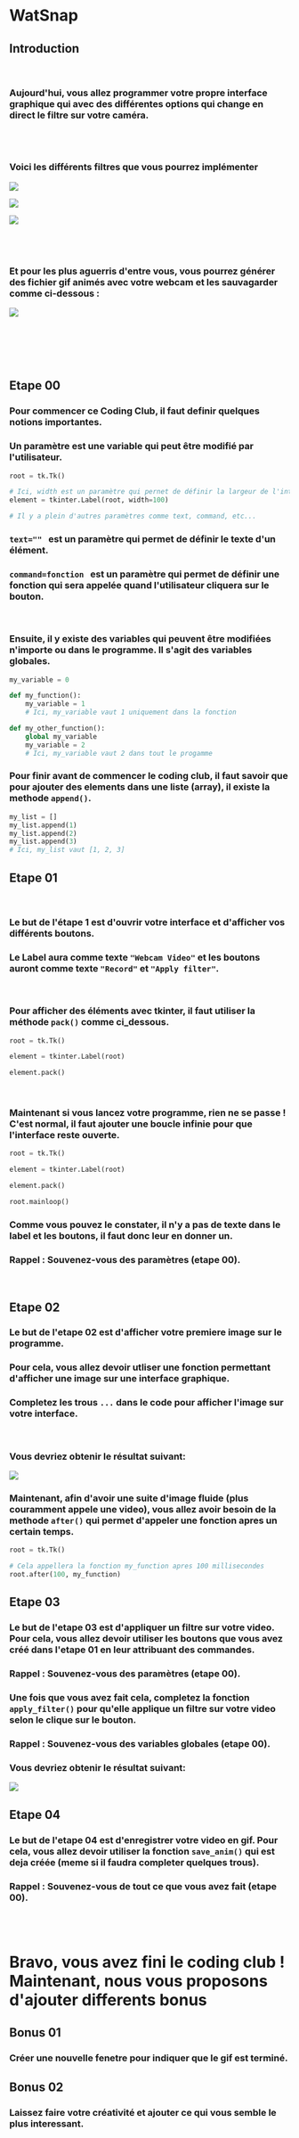 # WatSnap

## Introduction

<br>

### Aujourd'hui, vous allez programmer votre propre interface graphique qui avec des différentes options qui change en direct le filtre sur votre caméra.
<br><br>


### Voici les différents filtres que vous pourrez implémenter

![](filter_1.png)

![](filter_2.png)

![](filter_3.png)
<br><br><br><br>


### Et pour les plus aguerris d'entre vous, vous pourrez générer des fichier gif animés avec votre webcam et les sauvagarder comme ci-dessous : 

![](animation.gif)

<br><br><br><br>

## Etape 00

### Pour commencer ce Coding Club, il faut definir quelques notions importantes.
### Un paramètre est une variable qui peut être modifié par l'utilisateur.
```PYTHON
root = tk.Tk()

# Ici, width est un paramètre qui pernet de définir la largeur de l'interface a 100 pixels
element = tkinter.Label(root, width=100)

# Il y a plein d'autres paramètres comme text, command, etc...
```
### `text=""` &nbsp;&nbsp;est un paramètre qui permet de définir le texte d'un élément.
### `command=fonction` &nbsp;&nbsp;est un paramètre qui permet de définir une fonction qui sera appelée quand l'utilisateur cliquera sur le bouton.
<br>

### Ensuite,  il y existe des variables qui peuvent être modifiées n'importe ou dans le programme. Il s'agit des variables globales.
```PYTHON
my_variable = 0

def my_function():
    my_variable = 1
    # Ici, my_variable vaut 1 uniquement dans la fonction

def my_other_function():
    global my_variable
    my_variable = 2
    # Ici, my_variable vaut 2 dans tout le progamme
```
### Pour finir avant de commencer le coding club, il faut savoir que pour ajouter des elements dans une liste (array), il existe la methode `append()`.
```PYTHON
my_list = []
my_list.append(1)
my_list.append(2)
my_list.append(3)
# Ici, my_list vaut [1, 2, 3]
```


## Etape 01

<br>

### Le but de l'étape 1 est d'ouvrir votre interface et d'afficher vos différents boutons.
### Le Label aura comme texte `"Webcam Video"` et les boutons auront comme texte `"Record"` et `"Apply filter"`.

<br>

### Pour afficher des éléments avec tkinter, il faut utiliser la méthode `pack()` comme ci_dessous.
```PYTHON
root = tk.Tk()

element = tkinter.Label(root)

element.pack()
```
<br>

### Maintenant si vous lancez votre programme, rien ne se passe ! C'est normal, il faut ajouter une boucle infinie pour que l'interface reste ouverte.
```PYTHON
root = tk.Tk()

element = tkinter.Label(root)

element.pack()

root.mainloop()
```

### Comme vous pouvez le constater, il n'y a pas de texte dans le label et les boutons, il faut donc leur en donner un.

### Rappel : Souvenez-vous des paramètres (etape 00).

<br>

## Etape 02

### Le but de l'etape 02 est d'afficher votre premiere image sur le programme.
### Pour cela, vous allez devoir utliser une fonction permettant d'afficher une image sur une interface graphique.

### Completez les trous `...` dans le code pour afficher l'image sur votre interface.
<br> 

### Vous devriez obtenir le résultat suivant:
![](ventillator.png)

### Maintenant, afin d'avoir une suite d'image fluide (plus couramment appele une video), vous allez avoir besoin de la methode `after()` qui permet d'appeler une fonction apres un certain temps.
```PYTHON
root = tk.Tk()

# Cela appellera la fonction my_function apres 100 millisecondes
root.after(100, my_function)
```

## Etape 03

### Le but de l'etape 03 est d'appliquer un filtre sur votre video. Pour cela, vous allez devoir utiliser les boutons que vous avez créé dans l'etape 01 en leur attribuant des commandes.

### Rappel : Souvenez-vous des paramètres (etape 00).

### Une fois que vous avez fait cela, completez la fonction `apply_filter()` pour qu'elle applique un filtre sur votre video selon le clique sur le bouton.

### Rappel : Souvenez-vous des variables globales (etape 00).

### Vous devriez obtenir le résultat suivant:
![](pimp_my_ventillator.png)

## Etape 04

### Le but de l'etape 04 est d'enregistrer votre video en gif. Pour cela, vous allez devoir utiliser la fonction `save_anim()` qui est deja créée (meme si il faudra completer quelques trous).

### Rappel : Souvenez-vous de tout ce que vous avez fait (etape 00).

<br><br>

# Bravo, vous avez fini le coding club ! <br> Maintenant, nous vous proposons d'ajouter differents bonus

## Bonus 01

### Créer une nouvelle fenetre pour indiquer que le gif est terminé.

## Bonus 02

### Laissez faire votre créativité et ajouter ce qui vous semble le plus interessant.